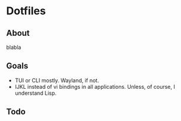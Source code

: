 # Dotfiles

## About

blabla

## Goals

- TUI or CLI mostly. Wayland, if not.
- IJKL instead of vi bindings in all applications. Unless, of course, I understand Lisp.

## Todo

